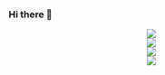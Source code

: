 ### Hi there 👋
<div display="flex">
  <div align="center"> <img src="https://github-readme-stats.vercel.app/api?username=whtower&show_icons=true&theme=tokyonight" /> </div>
  <div align="center"> <img src="https://github-readme-activity-graph.vercel.app/graph?username=whtower&theme=xcode" /> </div>
</div>
<div align="center"> <img src="https://github-readme-stats.vercel.app/api/top-langs/?username=whtower" /> </div>
<div align="center"> <img src="https://github-readme-streak-stats.herokuapp.com/?user=whtower" /> </div>

<!--
**whtower/whtower** is a ✨ _special_ ✨ repository because its `README.md` (this file) appears on your GitHub profile.

Here are some ideas to get you started:

- 🔭 I’m currently working on ...
- 🌱 I’m currently learning ...
- 👯 I’m looking to collaborate on ...
- 🤔 I’m looking for help with ...
- 💬 Ask me about ...
- 📫 How to reach me: ...
- 😄 Pronouns: ...
- ⚡ Fun fact: ...
-->
